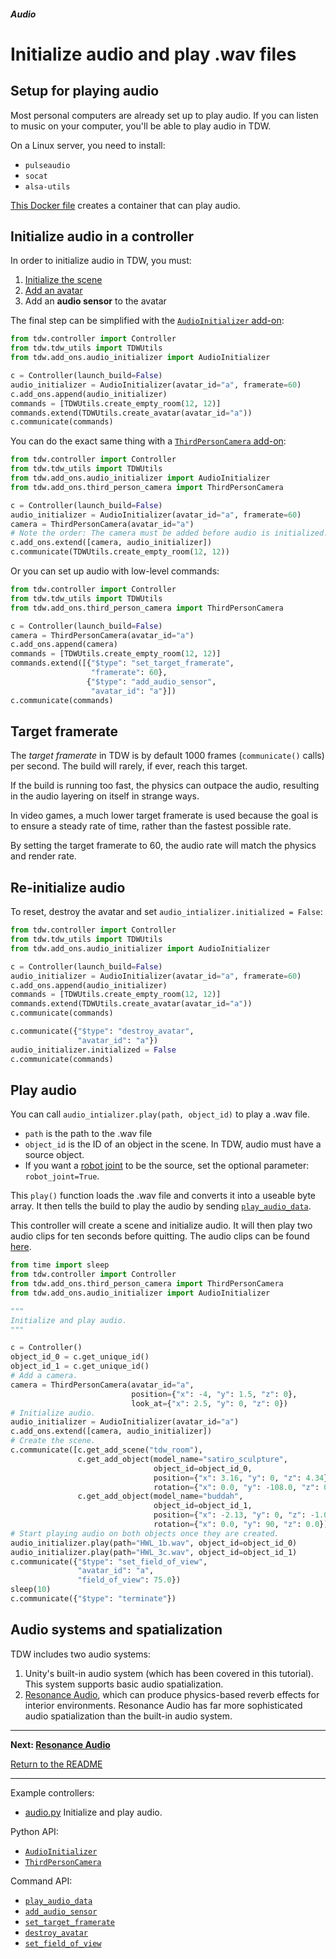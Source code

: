 ##### Audio

# Initialize audio and play .wav files

## Setup for playing audio

Most personal computers are already set up to play audio. If you can listen to music on your computer, you'll be able to play audio in TDW.

On a Linux server, you need to install:

- `pulseaudio`
- `socat`
- `alsa-utils`

[This Docker file](https://github.com/threedworld-mit/tdw/blob/master/Docker/Dockerfile_audio) creates a container that can play audio.

## Initialize audio in a controller

In order to initialize audio in TDW, you must:

1. [Initialize the scene](../core_concepts/scenes.md)
2. [Add an avatar](../core_concepts/avatars.md)
3. Add an **audio sensor** to the avatar

The final step can be simplified with the [`AudioInitializer` add-on](../../python/add_ons/audio_intializer.md):

```python
from tdw.controller import Controller
from tdw.tdw_utils import TDWUtils
from tdw.add_ons.audio_initializer import AudioInitializer

c = Controller(launch_build=False)
audio_initializer = AudioInitializer(avatar_id="a", framerate=60)
c.add_ons.append(audio_initializer)
commands = [TDWUtils.create_empty_room(12, 12)]
commands.extend(TDWUtils.create_avatar(avatar_id="a"))
c.communicate(commands)
```

You can do the exact same thing with a [`ThirdPersonCamera` add-on](../../python/add_ons/third_person_camera.md):

```python
from tdw.controller import Controller
from tdw.tdw_utils import TDWUtils
from tdw.add_ons.audio_initializer import AudioInitializer
from tdw.add_ons.third_person_camera import ThirdPersonCamera

c = Controller(launch_build=False)
audio_initializer = AudioInitializer(avatar_id="a", framerate=60)
camera = ThirdPersonCamera(avatar_id="a")
# Note the order: The camera must be added before audio is initialized.
c.add_ons.extend([camera, audio_initializer])
c.communicate(TDWUtils.create_empty_room(12, 12))
```

Or you can set up audio with low-level commands:

```python
from tdw.controller import Controller
from tdw.tdw_utils import TDWUtils
from tdw.add_ons.third_person_camera import ThirdPersonCamera

c = Controller(launch_build=False)
camera = ThirdPersonCamera(avatar_id="a")
c.add_ons.append(camera)
commands = [TDWUtils.create_empty_room(12, 12)]
commands.extend([{"$type": "set_target_framerate", 
                  "framerate": 60}, 
                 {"$type": "add_audio_sensor",
                  "avatar_id": "a"}])
c.communicate(commands)
```

## Target framerate

The *target framerate* in TDW is by default 1000 frames (`communicate()` calls) per second. The build will rarely, if ever, reach this target.

If the build is running too fast, the physics can outpace the audio, resulting in the audio layering on itself in strange ways.

In video games, a much lower target framerate is used because the goal is to ensure a steady rate of time, rather than the fastest possible rate.

By setting the target framerate to 60, the audio rate will match the physics and render rate.

## Re-initialize audio

To reset, destroy the avatar and set `audio_intializer.initialized = False`:

```python
from tdw.controller import Controller
from tdw.tdw_utils import TDWUtils
from tdw.add_ons.audio_initializer import AudioInitializer

c = Controller(launch_build=False)
audio_initializer = AudioInitializer(avatar_id="a", framerate=60)
c.add_ons.append(audio_initializer)
commands = [TDWUtils.create_empty_room(12, 12)]
commands.extend(TDWUtils.create_avatar(avatar_id="a"))
c.communicate(commands)

c.communicate({"$type": "destroy_avatar",
               "avatar_id": "a"})
audio_initializer.initialized = False
c.communicate(commands)
```

## Play audio

You can call `audio_intializer.play(path, object_id)` to play a .wav file. 

- `path` is the path to the .wav file
- `object_id` is the ID of an object in the scene. In TDW, audio must have a source object.
- If you want a [robot joint](../robots/overview.md) to be the source, set the optional parameter: `robot_joint=True`.

This `play()` function loads the .wav file and converts it into a useable byte array. It then tells the build to play the audio by sending [`play_audio_data`](../../api/command_api.md#play_audio_data).

This controller will create a scene and initialize audio. It will then play two audio clips for ten seconds before quitting. The audio clips can be found [here](https://github.com/threedworld-mit/tdw/blob/master/Python/example_controllers/audio).

```python
from time import sleep
from tdw.controller import Controller
from tdw.add_ons.third_person_camera import ThirdPersonCamera
from tdw.add_ons.audio_initializer import AudioInitializer

"""
Initialize and play audio.
"""

c = Controller()
object_id_0 = c.get_unique_id()
object_id_1 = c.get_unique_id()
# Add a camera.
camera = ThirdPersonCamera(avatar_id="a",
                           position={"x": -4, "y": 1.5, "z": 0},
                           look_at={"x": 2.5, "y": 0, "z": 0})
# Initialize audio.
audio_initializer = AudioInitializer(avatar_id="a")
c.add_ons.extend([camera, audio_initializer])
# Create the scene.
c.communicate([c.get_add_scene("tdw_room"),
               c.get_add_object(model_name="satiro_sculpture",
                                object_id=object_id_0,
                                position={"x": 3.16, "y": 0, "z": 4.34},
                                rotation={"x": 0.0, "y": -108.0, "z": 0.0}),
               c.get_add_object(model_name="buddah",
                                object_id=object_id_1,
                                position={"x": -2.13, "y": 0, "z": -1.0},
                                rotation={"x": 0.0, "y": 90, "z": 0.0})])
# Start playing audio on both objects once they are created.
audio_initializer.play(path="HWL_1b.wav", object_id=object_id_0)
audio_initializer.play(path="HWL_3c.wav", object_id=object_id_1)
c.communicate({"$type": "set_field_of_view",
               "avatar_id": "a",
               "field_of_view": 75.0})
sleep(10)
c.communicate({"$type": "terminate"})
```

## Audio systems and spatialization

TDW includes two audio systems:

1. Unity's built-in audio system (which has been covered in this tutorial). This system supports basic audio spatialization.
2. [Resonance Audio](resonance_audio.md), which can produce physics-based reverb effects for interior environments. Resonance Audio has far more sophisticated audio spatialization than the built-in audio system.

***

**Next: [Resonance Audio](resonance_audio.md)**

[Return to the README](../../../README.md)

***

Example controllers:

- [audio.py](https://github.com/threedworld-mit/tdw/blob/master/Python/example_controllers/audio/audio.py) Initialize and play audio.

Python API:

- [`AudioInitializer`](../../python/add_ons/audio_initializer.md)
- [`ThirdPersonCamera`](../../python/add_ons/third_person_camera.md)

Command API:

- [`play_audio_data`](../../api/command_api.md#play_audio_data)
- [`add_audio_sensor`](../../api/command_api.md#add_audio_sensor)
- [`set_target_framerate`](../../api/command_api.md#set_target_framerate)
- [`destroy_avatar`](../../api/command_api.md#destroy_avatar)
- [`set_field_of_view`](../../api/command_api.md#set_field_of_view)